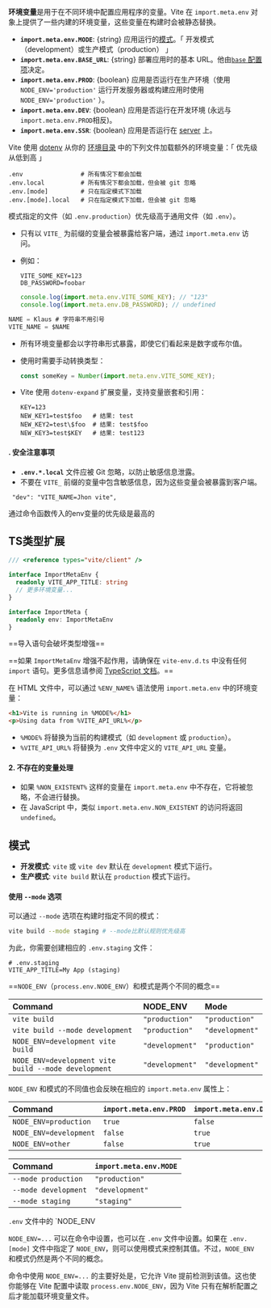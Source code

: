 **环境变量**是用于在不同环境中配置应用程序的变量。Vite 在 `import.meta.env` 对象上提供了一些内建的环境变量，这些变量在构建时会被静态替换。

- **`import.meta.env.MODE`**: {string} 应用运行的[模式](https://cn.vite.dev/guide/env-and-mode.html#modes)。「 开发模式（development）或生产模式（production） 」
- **`import.meta.env.BASE_URL`**: {string} 部署应用时的基本 URL。他由[`base` 配置项](https://cn.vite.dev/config/shared-options.html#base)决定。
- **`import.meta.env.PROD`**: {boolean} 应用是否运行在生产环境（使用 `NODE_ENV='production'` 运行开发服务器或构建应用时使用 `NODE_ENV='production'` ）。
- **`import.meta.env.DEV`**: {boolean} 应用是否运行在开发环境 (永远与 `import.meta.env.PROD`相反)。
- **`import.meta.env.SSR`**: {boolean} 应用是否运行在 [server](https://cn.vite.dev/guide/ssr.html#conditional-logic) 上。



Vite 使用 [dotenv](https://github.com/motdotla/dotenv) 从你的 [环境目录](https://cn.vite.dev/config/shared-options.html#envdir) 中的下列文件加载额外的环境变量：「 优先级从低到高 」

```shell
.env                # 所有情况下都会加载
.env.local          # 所有情况下都会加载，但会被 git 忽略
.env.[mode]         # 只在指定模式下加载
.env.[mode].local   # 只在指定模式下加载，但会被 git 忽略
```



模式指定的文件（如 `.env.production`）优先级高于通用文件（如 `.env`）。

- 只有以 `VITE_` 为前缀的变量会被暴露给客户端，通过 `import.meta.env` 访问。

- 例如：

  ```env
  VITE_SOME_KEY=123
  DB_PASSWORD=foobar
  ```

  ```javascript
  console.log(import.meta.env.VITE_SOME_KEY); // "123"
  console.log(import.meta.env.DB_PASSWORD); // undefined
  ```



```js
NAME = Klaus # 字符串不用引号
VITE_NAME = $NAME
```



- 所有环境变量都会以字符串形式暴露，即使它们看起来是数字或布尔值。

- 使用时需要手动转换类型：

  ```javascript
  const someKey = Number(import.meta.env.VITE_SOME_KEY);
  ```

- Vite 使用 `dotenv-expand` 扩展变量，支持变量嵌套和引用：

  ```env
  KEY=123
  NEW_KEY1=test$foo   # 结果: test
  NEW_KEY2=test\$foo  # 结果: test$foo
  NEW_KEY3=test$KEY   # 结果: test123
  ```

#### . 安全注意事项

- **`.env.*.local`** 文件应被 Git 忽略，以防止敏感信息泄露。
- 不要在 `VITE_` 前缀的变量中包含敏感信息，因为这些变量会被暴露到客户端。

```shell
 "dev": "VITE_NAME=Jhon vite",
```

通过命令函数传入的env变量的优先级是最高的



## TS类型扩展

```ts
/// <reference types="vite/client" />

interface ImportMetaEnv {
  readonly VITE_APP_TITLE: string
  // 更多环境变量...
}

interface ImportMeta {
  readonly env: ImportMetaEnv
}
```



==导入语句会破坏类型增强==

==如果 `ImportMetaEnv` 增强不起作用，请确保在 `vite-env.d.ts` 中没有任何 `import` 语句。更多信息请参阅 [TypeScript 文档](https://www.typescriptlang.org/docs/handbook/2/modules.html#how-javascript-modules-are-defined)。==



在 HTML 文件中，可以通过 `%ENV_NAME%` 语法使用 `import.meta.env` 中的环境变量：

```html
<h1>Vite is running in %MODE%</h1>
<p>Using data from %VITE_API_URL%</p>
```

- `%MODE%` 将替换为当前的构建模式（如 `development` 或 `production`）。
- `%VITE_API_URL%` 将替换为 `.env` 文件中定义的 `VITE_API_URL` 变量。

#### 2. 不存在的变量处理

- 如果 `%NON_EXISTENT%` 这样的变量在 `import.meta.env` 中不存在，它将被忽略，不会进行替换。
- 在 JavaScript 中，类似 `import.meta.env.NON_EXISTENT` 的访问将返回 `undefined`。



## 模式

- **开发模式**: `vite` 或 `vite dev` 默认在 `development` 模式下运行。
- **生产模式**: `vite build` 默认在 `production` 模式下运行。



#### 使用 `--mode` 选项

可以通过 `--mode` 选项在构建时指定不同的模式：

```bash
vite build --mode staging # --mode比默认规则优先级高
```

为此，你需要创建相应的 `.env.staging` 文件：

```plaintext
# .env.staging
VITE_APP_TITLE=My App (staging)
```



==`NODE_ENV`（`process.env.NODE_ENV`）和模式是两个不同的概念==

| Command                                              | NODE_ENV        | Mode            |
| :--------------------------------------------------- | :-------------- | :-------------- |
| `vite build`                                         | `"production"`  | `"production"`  |
| `vite build --mode development`                      | `"production"`  | `"development"` |
| `NODE_ENV=development vite build`                    | `"development"` | `"production"`  |
| `NODE_ENV=development vite build --mode development` | `"development"` | `"development"` |



`NODE_ENV` 和模式的不同值也会反映在相应的 `import.meta.env` 属性上：

| Command                | `import.meta.env.PROD` | `import.meta.env.DEV` |
| :--------------------- | :--------------------- | :-------------------- |
| `NODE_ENV=production`  | `true`                 | `false`               |
| `NODE_ENV=development` | `false`                | `true`                |
| `NODE_ENV=other`       | `false`                | `true`                |

| Command              | `import.meta.env.MODE` |
| :------------------- | :--------------------- |
| `--mode production`  | `"production"`         |
| `--mode development` | `"development"`        |
| `--mode staging`     | `"staging"`            |



`.env` 文件中的 `NODE_ENV

`NODE_ENV=...` 可以在命令中设置，也可以在 `.env` 文件中设置。如果在 `.env.[mode]` 文件中指定了 `NODE_ENV`，则可以使用模式来控制其值。不过，`NODE_ENV` 和模式仍然是两个不同的概念。

命令中使用 `NODE_ENV=...` 的主要好处是，它允许 Vite 提前检测到该值。这也使你能够在 Vite 配置中读取 `process.env.NODE_ENV`，因为 Vite 只有在解析配置之后才能加载环境变量文件。
